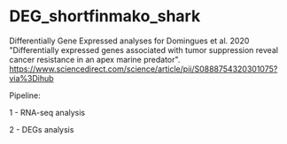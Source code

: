 # DEG_shortfinmako_shark
Differentially Gene Expressed analyses for Domingues et al. 2020 "Differentially expressed genes associated with tumor suppression reveal cancer resistance in an apex marine predator". https://www.sciencedirect.com/science/article/pii/S0888754320301075?via%3Dihub

Pipeline:

1 - RNA-seq analysis

2 - DEGs analysis
